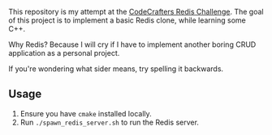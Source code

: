 This repository is my attempt at the [CodeCrafters Redis Challenge](https://codecrafters.io/challenges/redis). The goal of this project is to implement a basic Redis clone, while learning some C++.

Why Redis? Because I will cry if I have to implement another boring CRUD application as a personal project.

If you're wondering what sider means, try spelling it backwards.

## Usage

1. Ensure you have `cmake` installed locally.
2. Run `./spawn_redis_server.sh` to run the Redis server.
